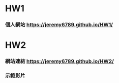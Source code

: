 # HW1
### 個人網站 https://jeremy6789.github.io/HW1/

# HW2
### 網站連結 https://jeremy6789.github.io/HW2/
### 示範影片
